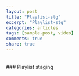 ```yaml
---
layout: post
title: "Playlist-stg"
excerpt: "Playlist-stg"
categories: articles
tags: [sample-post, video]
comments: true
share: true
---
```

<br>
### Playlist staging
<br>
<interaction data-token="5de7afe545a46e25dca232a9" data-manual-top-mobile="60" data-context="true" data-tags="" data-fallback="true"></interaction><script async src="https://static.stg.apester.com/js/sdk/latest/apester-sdk.js"></script>
<br>
